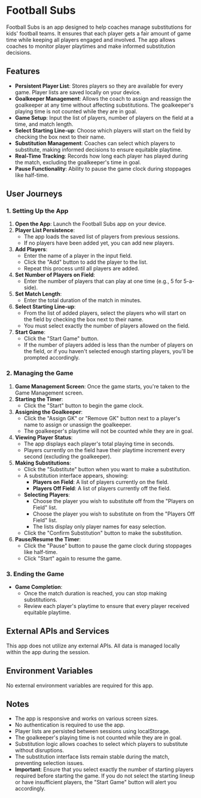 # Football Subs

Football Subs is an app designed to help coaches manage substitutions for kids' football teams. It ensures that each player gets a fair amount of game time while keeping all players engaged and involved. The app allows coaches to monitor player playtimes and make informed substitution decisions.

## Features

- **Persistent Player List**: Stores players so they are available for every game. Player lists are saved locally on your device.
- **Goalkeeper Management**: Allows the coach to assign and reassign the goalkeeper at any time without affecting substitutions. The goalkeeper's playing time is not counted while they are in goal.
- **Game Setup**: Input the list of players, number of players on the field at a time, and match length.
- **Select Starting Line-up**: Choose which players will start on the field by checking the box next to their name.
- **Substitution Management**: Coaches can select which players to substitute, making informed decisions to ensure equitable playtime.
- **Real-Time Tracking**: Records how long each player has played during the match, excluding the goalkeeper's time in goal.
- **Pause Functionality**: Ability to pause the game clock during stoppages like half-time.

## User Journeys

### 1. Setting Up the App

1. **Open the App**: Launch the Football Subs app on your device.
2. **Player List Persistence**:
   - The app loads the saved list of players from previous sessions.
   - If no players have been added yet, you can add new players.
3. **Add Players**:
   - Enter the name of a player in the input field.
   - Click the "Add" button to add the player to the list.
   - Repeat this process until all players are added.
4. **Set Number of Players on Field**:
   - Enter the number of players that can play at one time (e.g., 5 for 5-a-side).
5. **Set Match Length**:
   - Enter the total duration of the match in minutes.
6. **Select Starting Line-up**:
   - From the list of added players, select the players who will start on the field by checking the box next to their name.
   - You must select exactly the number of players allowed on the field.
7. **Start Game**:
   - Click the "Start Game" button.
   - If the number of players added is less than the number of players on the field, or if you haven't selected enough starting players, you'll be prompted accordingly.

### 2. Managing the Game

1. **Game Management Screen**: Once the game starts, you're taken to the Game Management screen.
2. **Starting the Timer**:
   - Click the "Start" button to begin the game clock.
3. **Assigning the Goalkeeper**:
   - Click the "Assign GK" or "Remove GK" button next to a player's name to assign or unassign the goalkeeper.
   - The goalkeeper's playtime will not be counted while they are in goal.
4. **Viewing Player Status**:
   - The app displays each player's total playing time in seconds.
   - Players currently on the field have their playtime increment every second (excluding the goalkeeper).
5. **Making Substitutions**:
   - Click the "Substitute" button when you want to make a substitution.
   - A substitution interface appears, showing:
     - **Players on Field**: A list of players currently on the field.
     - **Players Off Field**: A list of players currently off the field.
   - **Selecting Players**:
     - Choose the player you wish to substitute off from the "Players on Field" list.
     - Choose the player you wish to substitute on from the "Players Off Field" list.
     - The lists display only player names for easy selection.
   - Click the "Confirm Substitution" button to make the substitution.
6. **Pause/Resume the Timer**:
   - Click the "Pause" button to pause the game clock during stoppages like half-time.
   - Click "Start" again to resume the game.

### 3. Ending the Game

- **Game Completion**:
  - Once the match duration is reached, you can stop making substitutions.
  - Review each player's playtime to ensure that every player received equitable playtime.

## External APIs and Services

This app does not utilize any external APIs. All data is managed locally within the app during the session.

## Environment Variables

No external environment variables are required for this app.

## Notes

- The app is responsive and works on various screen sizes.
- No authentication is required to use the app.
- Player lists are persisted between sessions using localStorage.
- The goalkeeper's playing time is not counted while they are in goal.
- Substitution logic allows coaches to select which players to substitute without disruptions.
- The substitution interface lists remain stable during the match, preventing selection issues.
- **Important**: Ensure that you select exactly the number of starting players required before starting the game. If you do not select the starting lineup or have insufficient players, the "Start Game" button will alert you accordingly.